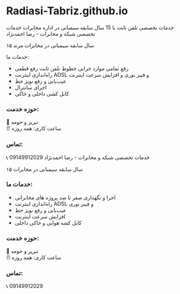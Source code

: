 # Radiasi-Tabriz.github.io
خدمات تخصصی تلفن ثابت با 15 سال سابقه سیمبانی در اداره مخابرات خدمات تخصصی شبکه و مخابرات - رضا احمدنژاد

 ۱۵ سال سابقه سیمبانی در مخابرات مرند

خدمات ما:
- رفع تمامی موارد خرابی خطوط تلفن ثابت رفع قطعی
- راه‌اندازی اینترنت ADSL و فیبر نوری و افزایش سرعت اینترنت 
- عیب‌یابی و رفع نویز خط
- اجرای سانترال
- کابل کشی داخلی و خاکی

### حوزه خدمت:
:round_pushpin: تبریز و حومه  
:alarm_clock: ساعت کاری: همه روزه
### تماس:
:telephone_receiver: 09149912029 خدمات تخصصی شبکه و مخابرات - رضا احمدنژاد

 ۱۵ سال سابقه سیمبانی در مخابرات 

### خدمات ما:
- اجرا و نگهداری صفر تا صد پروژه های مخابراتی
- راه‌اندازی اینترنت ADSL و فیبر نوری  
- عیب‌یابی و رفع نویز خط
- افزایش سرعت اینترنت
- ‌کابل کشه هوایی و خاکی داخلی

### حوزه خدمت:
:round_pushpin: تبریز و حومه  
:alarm_clock: ساعت کاری: همه روزه
### تماس:
:telephone_receiver: 09149912029
